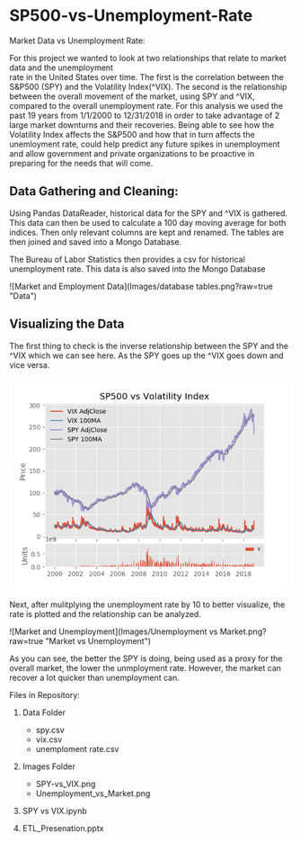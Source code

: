 # SP500-vs-Unemployment-Rate

Market Data vs Unemployment Rate:

For this project we wanted to look at two relationships that relate to market data and the unemployment  
rate in the United States over time. The first is the correlation between the S&P500 (SPY) and the
Volatility Index(^VIX). The second is the relationship between the overall movement of the market, using SPY and ^VIX,
compared to the overall unemployment rate. For this analysis we used the past 19 years from 1/1/2000 to 
12/31/2018 in order to take advantage of 2 large market downturns and their recoveries. Being able to see how the 
Volatility Index affects the S&P500 and how that in turn affects the unemloyment rate, could help predict any future spikes
in unemployment and allow government and private organizations to be proactive in preparing for the needs that will come.

## Data Gathering and Cleaning:

Using Pandas DataReader, historical data for the SPY and ^VIX is gathered.
This data can then be used to calculate a 100 day moving average for both indices.
Then only relevant columns are kept and renamed.
The tables are then joined and saved into a Mongo Database.

The Bureau of Labor Statistics then provides a csv for historical unemployment rate.
This data is also saved into the Mongo Database

![Market and Employment Data](Images/database tables.png?raw=true "Data")

## Visualizing the Data

The first thing to check is the inverse relationship between the SPY and the ^VIX which we can see here. As the SPY goes up the ^VIX goes down and vice versa.

![SPY and VIX](Images/SPYvsVIX.png?raw=true "Market Comparison")

Next, after mulitplying the unemployment rate by 10 to better visualize, the rate is plotted and the relationship can be analyzed. 

![Market and Unemployment](Images/Unemployment vs Market.png?raw=true "Market vs Unemployment")

As you can see, the better the SPY is doing, being used as a proxy for the overall market, the lower the unmployment rate. However, the market can recover a lot quicker than unemployment can.

Files in Repository:

1. Data Folder
	- spy.csv
	- vix.csv
	- unemploment rate.csv
	
2. Images Folder
	- SPY-vs_VIX.png
	- Unemployment_vs_Market.png
	
3. SPY vs VIX.ipynb 

4. ETL_Presenation.pptx
		
		




		
	
	 


